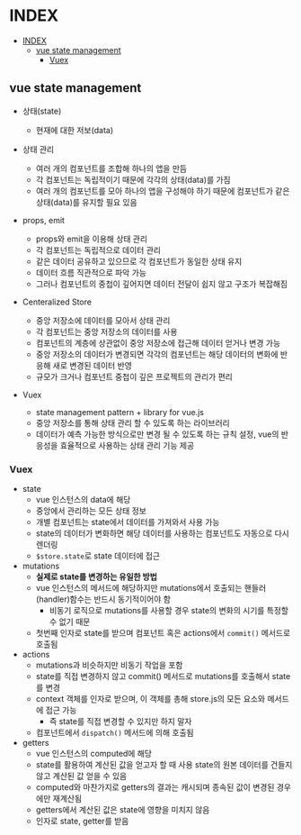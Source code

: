 # INDEX

- [INDEX](#index)
  - [vue state management](#vue-state-management)
    - [Vuex](#vuex)

## vue state management

* 상태(state)
  * 현재에 대한 저보(data)
* 상태 관리
  * 여러 개의 컴포넌트를 조합해 하나의 앱을 만듬
  * 각 컴포넌트는 독립적이기 때문에 각각의 상태(data)를 가짐
  * 여러 개의 컴포넌트를 모아 하나의 앱을 구성해야 하기 때문에 컴포넌트가 같은 상태(data)를 유지할 필요 있음
* props, emit
  * props와 emit을 이용해 상태 관리
  * 각 컴포넌트는 독립적으로 데이터 관리
  * 같은 데이터 공유하고 있으므로 각 컴포넌트가 동일한 상태 유지
  * 데이터 흐름 직관적으로 파악 가능
  * 그러나 컴포넌트의 중첩이 깊어지면 데이터 전달이 쉽지 않고 구조가 복잡해짐

* Centeralized Store
  * 중앙 저장소에 데이터를 모아서 상태 관리
  * 각 컴포넌트는 중앙 저장소의 데이터를 사용
  * 컴포넌트의 계층에 상관없이 중앙 저장소에 접근해 데이터 얻거나 변경 가능
  * 중앙 저장소의 데이터가 변경되면 각각의 컴포넌트는 해당 데이터의 변화에 반응해 새로 변경된 데이터 반영
  * 규모가 크거나 컴포넌트 중첩이 깊은 프로젝트의 관리가 편리

* Vuex
  * state management pattern + library for vue.js
  * 중앙 저장소를 통해 상태 관리 할 수 있도록 하는 라이브러리
  * 데이터가 예측 가능한 방식으로만 변경 될 수 있도록 하는 규칙 설정, vue의 반응성을 효율적으로 사용하는 상태 관리 기능 제공

### Vuex

* state
  * vue 인스턴스의 data에 해당
  * 중앙에서 관리하는 모든 상태 정보
  * 개별 컴포넌트는 state에서 데이터를 가져와서 사용 가능
  * state의 데이터가 변화하면 해당 데이터를 사용하는 컴포넌트도 자동으로 다시 렌더링
  * `$store.state`로 state 데이터에 접근
* mutations
  * **실제로 state를 변경하는 유일한 방법**
  * vue 인스턴스의 메서드에 해당하지만 mutations에서 호출되는 핸들러(handler)함수는 반드시 동기적이어야 함
    * 비동기 로직으로 mutations를 사용할 경우 state의 변화의 시기를 특정할 수 없기 때문
  * 첫번째 인자로 state를 받으며 컴포넌트 혹은 actions에서 `commit()` 메서드로 호출됨
* actions
  * mutations과 비슷하지만 비동기 작업을 포함
  * state를 직접 변경하지 않고 commit() 메서드로 mutations를 호출해서 state를 변경
  * context 객체를 인자로 받으며, 이 객체를 총해 store.js의 모든 요소와 메서드에 접근 가능
    * 즉 state를 직접 변경할 수 있지만 하지 말자
  * 컴포넌트에서 `dispatch()` 메서드에 의해 호출됨
* getters
  * vue 인스턴스의 computed에 해당
  * state를 활용하여 계산된 값을 얻고자 할 때 사용 state의 원본 데이터를 건들지 않고 계산된 값 얻을 수 있음
  * computed와 마찬가지로 getters의 결과는 캐시되며 종속된 값이 변경된 경우에만 재계산됨
  * getters에서 계산된 값은 state에 영향을 미치지 않음
  * 인자로 state, getter를 받음